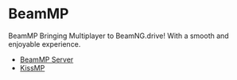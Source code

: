 
# BeamMP

BeamMP Bringing Multiplayer to BeamNG.drive! With a smooth and enjoyable experience.

* [BeamMP Server](game_eggs/beamng/beammp)
* [KissMP](game_eggs/beamng/kissmp)